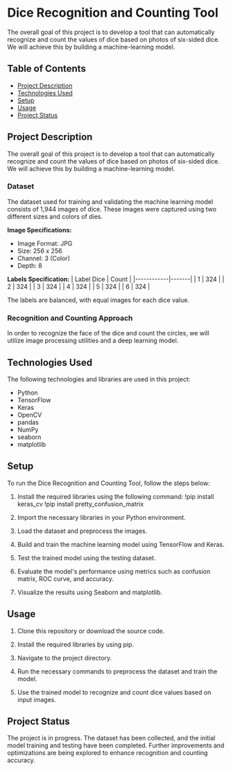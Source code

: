 # Dice Recognition and Counting Tool

The overall goal of this project is to develop a tool that can automatically recognize and count the values of dice based on photos of six-sided dice. We will achieve this by building a machine-learning model.

## Table of Contents
- [Project Description](#project-description)
- [Technologies Used](#technologies-used)
- [Setup](#setup)
- [Usage](#usage)
- [Project Status](#project-status)

## Project Description
The overall goal of this project is to develop a tool that can automatically recognize and count the values of dice based on photos of six-sided dice. We will achieve this by building a machine-learning model.

### Dataset
The dataset used for training and validating the machine learning model consists of 1,944 images of dice. These images were captured using two different sizes and colors of dies.

**Image Specifications:**
- Image Format: JPG
- Size: 256 x 256
- Channel: 3 (Color)
- Depth: 8

**Labels Specification:**
| Label Dice | Count |
|------------|-------|
| 1          | 324   |
| 2          | 324   |
| 3          | 324   |
| 4          | 324   |
| 5          | 324   |
| 6          | 324   |

The labels are balanced, with equal images for each dice value.

### Recognition and Counting Approach
In order to recognize the face of the dice and count the circles, we will utilize image processing utilities and a deep learning model.

## Technologies Used
The following technologies and libraries are used in this project:
- Python
- TensorFlow
- Keras
- OpenCV
- pandas
- NumPy
- seaborn
- matplotlib

## Setup
To run the Dice Recognition and Counting Tool, follow the steps below:

1. Install the required libraries using the following command:
!pip install keras_cv
!pip install pretty_confusion_matrix

2. Import the necessary libraries in your Python environment.

3. Load the dataset and preprocess the images.

4. Build and train the machine learning model using TensorFlow and Keras.

5. Test the trained model using the testing dataset.

6. Evaluate the model's performance using metrics such as confusion matrix, ROC curve, and accuracy.

7. Visualize the results using Seaborn and matplotlib.

## Usage
1. Clone this repository or download the source code.

2. Install the required libraries by using pip.

3. Navigate to the project directory.

4. Run the necessary commands to preprocess the dataset and train the model.

5. Use the trained model to recognize and count dice values based on input images.

## Project Status
The project is in progress. The dataset has been collected, and the initial model training and testing have been completed. Further improvements and optimizations are being explored to enhance recognition and counting accuracy.
